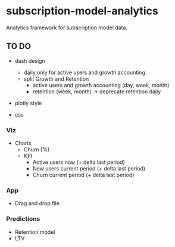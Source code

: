 # subscription-model-analytics
Analytics framework for subscription model data.

## TO DO
- dash design
    - daily only for active users and growth accounting
    - split Growth and Retention
        - active users and growth accounting (day, week, month)
        - retention (week, month) -> deprecate retention daily

- plotly style
- css

### Viz
- Charts
    - Churn (%)
    - KPI
        - Active users now (+ delta last period)
        - New users current period (+ delta last period)
        - Churn current period (+ delta last period)

### App
- Drag and drop file

### Predictions
- Retention model
- LTV
